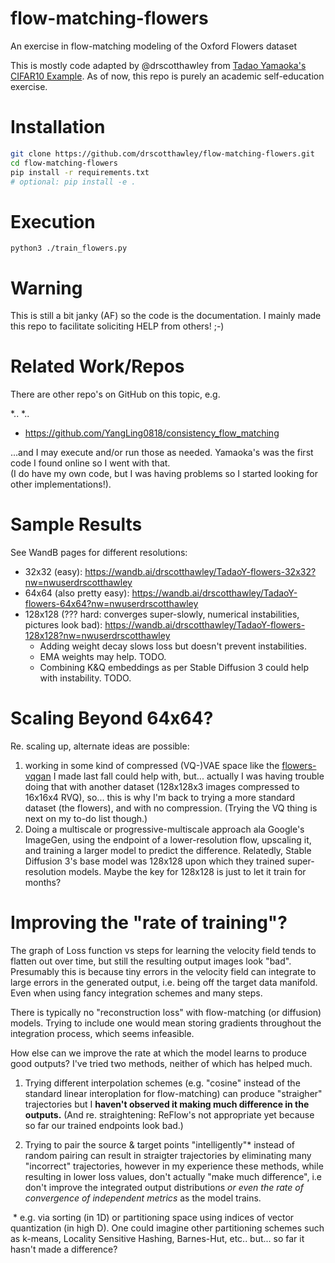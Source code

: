 # flow-matching-flowers
An exercise in flow-matching modeling of the Oxford Flowers dataset

This is mostly code adapted by @drscotthawley from [Tadao Yamaoka's CIFAR10 Example](https://tadaoyamaoka.hatenablog.com/entry/2024/10/09/232749). As of now, this repo is purely an academic self-education exercise.

# Installation 
```bash
git clone https://github.com/drscotthawley/flow-matching-flowers.git
cd flow-matching-flowers
pip install -r requirements.txt
# optional: pip install -e . 
```

# Execution
```
python3 ./train_flowers.py
```

# Warning
This is still  a bit janky (AF) so the code is the documentation.  I mainly made this repo to facilitate soliciting HELP from others! ;-) 


# Related Work/Repos

There are other repo's on GitHub on this topic, e.g. 

*..
*..
* https://github.com/YangLing0818/consistency_flow_matching

...and I may execute and/or run those as needed. Yamaoka's was the first code I found online so I went with that.  
(I do have my own code, but I was having problems so I started looking for other implementations!). 


# Sample Results

See WandB pages for different resolutions: 

* 32x32 (easy): https://wandb.ai/drscotthawley/TadaoY-flowers-32x32?nw=nwuserdrscotthawley
* 64x64 (also pretty easy): https://wandb.ai/drscotthawley/TadaoY-flowers-64x64?nw=nwuserdrscotthawley
* 128x128 (??? hard: converges super-slowly, numerical instabilities, pictures look bad): https://wandb.ai/drscotthawley/TadaoY-flowers-128x128?nw=nwuserdrscotthawley
  * Adding weight decay slows loss but doesn't prevent instabilities.
  * EMA weights may help. TODO. 
  * Combining K&Q embeddings as per Stable Diffusion 3 could help with instability. TODO. 


# Scaling Beyond 64x64?

Re. scaling up, alternate ideas are possible:

1. working in some kind of compressed (VQ-)VAE space like the [flowers-vqgan](https://github.com/drscotthawley/vqgan-shh) I made last fall could help with, but... actually I was having trouble doing that with another dataset (128x128x3 images compressed to 16x16x4 RVQ), so... this is why I'm back to trying a more standard dataset (the flowers), and with no compression. (Trying the VQ thing is next on my to-do list though.)
2. Doing a multiscale or progressive-multiscale approach ala Google's ImageGen, using the endpoint of a lower-resolution flow, upscaling it, and training a larger model to predict the difference.  Relatedly, Stable Diffusion 3's base model was 128x128 upon which they trained super-resolution models.  Maybe the key for 128x128 is just to let it train for months? 

# Improving the "rate of training"?

The graph of Loss function vs steps for learning the velocity field tends to flatten out over time, but still the resulting output images look "bad". Presumably this is because tiny errors in the velocity field can integrate to large errors in the generated output, i.e. being off the target data manifold. Even when using fancy integration schemes and many steps. 

There is typically no "reconstruction loss" with flow-matching (or diffusion) models. Trying to include one would mean storing gradients throughout the integration process, which seems infeasible.

How else can we improve the rate at which the model learns to produce good outputs? I've tried two methods, neither of which has helped much. 

1. Trying different interpolation schemes (e.g. "cosine" instead of the standard linear interoplation for flow-matching) can produce "straigher" trajectories but I **haven't observed it making much difference in the outputs.**  (And re. straightening: ReFlow's not appropriate yet because so far our trained endpoints look bad.)

2. Trying to pair the source & target points "intelligently"* instead of random pairing can result in straigter trajectories by eliminating many "incorrect" trajectories, however in my experience these methods, while resulting in lower loss values, don't actually "make much difference", i.e don't improve the integrated output distributions *or even the rate of convergence of independent metrics* as the model trains. 

​    * e.g. via sorting (in 1D) or partitioning space using  indices of vector quantization (in high D). One could imagine other partitioning schemes such as k-means, Locality Sensitive Hashing, Barnes-Hut, etc..  but... so far it hasn't made a difference?
